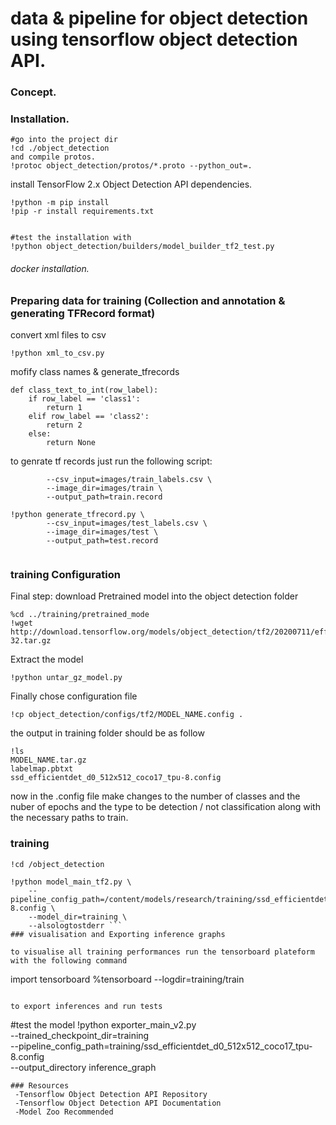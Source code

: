 # data & pipeline for object detection using tensorflow object detection API.

### Concept.

### Installation.
```
#go into the project dir 
!cd ./object_detection
and compile protos.
!protoc object_detection/protos/*.proto --python_out=.

```
install TensorFlow 2.x Object Detection API dependencies.
```
!python -m pip install
!pip -r install requirements.txt
```

```

#test the installation with 
!python object_detection/builders/model_builder_tf2_test.py
```
###### docker installation.

### Preparing data for training (Collection and annotation & generating TFRecord format)

convert xml files to csv 
```
!python xml_to_csv.py
```

mofify class names & generate_tfrecords

```
def class_text_to_int(row_label):
    if row_label == 'class1':
        return 1
    elif row_label == 'class2':
        return 2
    else:
        return None

```
to genrate tf records just run the following script:

```!python generate_tfrecord.py \
        --csv_input=images/train_labels.csv \
        --image_dir=images/train \
        --output_path=train.record

!python generate_tfrecord.py \
        --csv_input=images/test_labels.csv \
        --image_dir=images/test \
        --output_path=test.record


```
### training Configuration



Final step: download Pretrained model into the object detection folder 
```
%cd ../training/pretrained_mode
!wget http://download.tensorflow.org/models/object_detection/tf2/20200711/efficientdet_d0_coco17_tpu-32.tar.gz 

```
Extract the model
```
!python untar_gz_model.py

```
Finally chose configuration file 

```
!cp object_detection/configs/tf2/MODEL_NAME.config .
```



the output in training folder should be as follow 
```
!ls 
MODEL_NAME.tar.gz
labelmap.pbtxt
ssd_efficientdet_d0_512x512_coco17_tpu-8.config

```
now in the .config file make changes to the number of classes and the nuber of epochs and the type to be detection / not classification along with the necessary paths to train.


### training 
```
!cd /object_detection 

!python model_main_tf2.py \
    --pipeline_config_path=/content/models/research/training/ssd_efficientdet_d0_512x512_coco17_tpu-8.config \
    --model_dir=training \
    --alsologtostderr ```
### visualisation and Exporting inference graphs

to visualise all training performances run the tensorboard plateform with the following command 
```
import tensorboard
%tensorboard --logdir=training/train
```

to export inferences and run tests 
```
#test the model 
!python exporter_main_v2.py \
    --trained_checkpoint_dir=training \
    --pipeline_config_path=training/ssd_efficientdet_d0_512x512_coco17_tpu-8.config \
    --output_directory inference_graph

```
### Resources
 -Tensorflow Object Detection API Repository
 -Tensorflow Object Detection API Documentation
 -Model Zoo Recommended